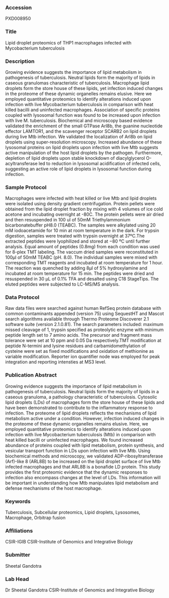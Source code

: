 ### Accession
PXD008950

### Title
Lipid droplet proteomics of THP1 macrophages infected with Mycobacterium tuberculosis

### Description
Growing evidence suggests the importance of lipid metabolism in pathogenesis of tuberculosis. Neutral lipids form the majority of lipids in caseous granulomas characteristic of tuberculosis. Macrophage lipid droplets form the store house of these lipids, yet infection induced changes in the proteome of these dynamic organelles remains elusive. Here we employed quantitative proteomics to identify alterations induced upon infection with live Mycobacterium tuberculosis in comparison with heat killed bacilli and uninfected macrophages. Association of specific proteins coupled with lysosomal function was found to be increased upon infection with live M. tuberculosis. Biochemical and microscopy based evidence validated the enrichment of the small GTPase Arl8b, the guanine nucleotide effector LAMTOR1, and the scavenger receptor SCARB2 on lipid droplets during live Mtb infection. We validated the localization of Arl8b on lipid droplets using super-resolution microscopy. Increased abundance of these lysosomal proteins on lipid droplets upon infection with live Mtb suggests active manipulation of the host lipid droplets by the pathogen. Furthermore, depletion of lipid droplets upon stable knockdown of diacylglycerol O-acyltransferase led to reduction in lysosomal acidification of infected cells, suggesting an active role of lipid droplets in lysosomal function during infection.

### Sample Protocol
Macrophages were infected with heat killed or live Mtb and lipid droplets were isolated using density gradient centrifugation. Protein pellets were obtained from the lipid droplet fraction by mixing with 4 volumes of ice cold acetone and incubating overnight at -80C. The protein pellets were air dried and then resuspended in 100 ul of 50mM Triethylammonium bicarbonatebuffer pH8.0 (TEABC). The samples were alkylated using 20 mM iodoacetamide for 10 min at room temperature in the dark. For trypsin digestion, samples were treated with trypsin overnight at 37ºC.The extracted peptides were lyophilized and stored at −80 ºC until further analysis. Equal amount of peptides (0.8mg) from each condition was used for 8-plex TMT labeling. The vaccum dried samples were reconstituted in 100µl of 50mM TEABC (pH. 8.0). The individual samples were mixed with corresponding TMT reagents and incubated at room temperature for 1 hour. The reaction was quenched by adding 8µl of 5% hydroxylamine and incubated at room temperature for 15 min.  The peptides were dried and resuspended in 30 µL of 0.1% TFA and desalted using C18 StageTips. The eluted peptides were subjected to LC-MS/MS analysis.

### Data Protocol
Raw data files were searched against human RefSeq protein database with common contaminants appended (version 75) using SequestHT and Mascot search algorithms available through Thermo Proteome Discoverer 2.1 software suite (version 2.1.0.81).  The search parameters included: maximum missed cleavage of 1, trypsin specified as proteolytic enzyme with minimum peptide length set to 7 amino acids. The precursor and fragment mass tolerance were set at 10 ppm and 0.05 Da respectively.TMT modification at peptide N-termini and lysine residues and carbamidomethylation of cysteine were set as fixed modifications and oxidation of methionine as variable modification. Reporter ion quantifier node was employed for peak integration and reporting intensties at MS3 level.

### Publication Abstract
Growing evidence suggests the importance of lipid metabolism in pathogenesis of tuberculosis. Neutral lipids form the majority of lipids in a caseous granuloma, a pathology characteristic of tuberculosis. Cytosolic lipid droplets (LDs) of macrophages form the store house of these lipids and have been demonstrated to contribute to the inflammatory response to infection. The proteome of lipid droplets reflects the mechanisms of lipid metabolism active under a condition. However, infection induced changes in the proteome of these dynamic organelles remains elusive. Here, we employed quantitative proteomics to identify alterations induced upon infection with live Mycobacterium tuberculosis (Mtb) in comparison with heat killed bacilli or uninfected macrophages. We found increased abundance of proteins coupled with lipid metabolism, protein synthesis, and vesicular transport function in LDs upon infection with live Mtb. Using biochemical methods and microscopy, we validated ADP-ribosyltransferase (Arf)-like 8 (ARL8B) to be increased on the lipid droplet surface of live Mtb infected macrophages and that ARL8B is a bonafide LD protein. This study provides the first proteomic evidence that the dynamic responses to infection also encompass changes at the level of LDs. This information will be important in understanding how Mtb manipulates lipid metabolism and defense mechanisms of the host macrophage.

### Keywords
Tuberculosis, Subcellular proteomics, Lipid droplets, Lysosomes, Macrophage, Orbitrap fusion

### Affiliations
CSIR-IGIB
CSIR-Institute of Genomics and Integrative Biology

### Submitter
Sheetal Gandotra

### Lab Head
Dr Sheetal Gandotra
CSIR-Institute of Genomics and Integrative Biology



